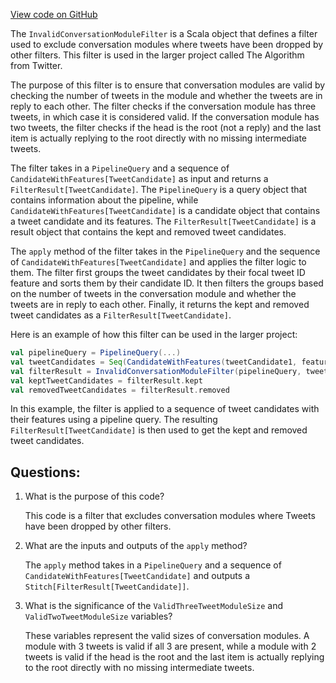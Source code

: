 [View code on GitHub](https://github.com/misbahsy/the-algorithm/home-mixer/server/src/main/scala/com/twitter/home_mixer/functional_component/filter/InvalidConversationModuleFilter.scala)

The `InvalidConversationModuleFilter` is a Scala object that defines a filter used to exclude conversation modules where tweets have been dropped by other filters. This filter is used in the larger project called The Algorithm from Twitter. 

The purpose of this filter is to ensure that conversation modules are valid by checking the number of tweets in the module and whether the tweets are in reply to each other. The filter checks if the conversation module has three tweets, in which case it is considered valid. If the conversation module has two tweets, the filter checks if the head is the root (not a reply) and the last item is actually replying to the root directly with no missing intermediate tweets. 

The filter takes in a `PipelineQuery` and a sequence of `CandidateWithFeatures[TweetCandidate]` as input and returns a `FilterResult[TweetCandidate]`. The `PipelineQuery` is a query object that contains information about the pipeline, while `CandidateWithFeatures[TweetCandidate]` is a candidate object that contains a tweet candidate and its features. The `FilterResult[TweetCandidate]` is a result object that contains the kept and removed tweet candidates.

The `apply` method of the filter takes in the `PipelineQuery` and the sequence of `CandidateWithFeatures[TweetCandidate]` and applies the filter logic to them. The filter first groups the tweet candidates by their focal tweet ID feature and sorts them by their candidate ID. It then filters the groups based on the number of tweets in the conversation module and whether the tweets are in reply to each other. Finally, it returns the kept and removed tweet candidates as a `FilterResult[TweetCandidate]`.

Here is an example of how this filter can be used in the larger project:

```scala
val pipelineQuery = PipelineQuery(...)
val tweetCandidates = Seq(CandidateWithFeatures(tweetCandidate1, features1), CandidateWithFeatures(tweetCandidate2, features2), ...)
val filterResult = InvalidConversationModuleFilter(pipelineQuery, tweetCandidates).get
val keptTweetCandidates = filterResult.kept
val removedTweetCandidates = filterResult.removed
```

In this example, the filter is applied to a sequence of tweet candidates with their features using a pipeline query. The resulting `FilterResult[TweetCandidate]` is then used to get the kept and removed tweet candidates.
## Questions: 
 1. What is the purpose of this code?
    
    This code is a filter that excludes conversation modules where Tweets have been dropped by other filters.

2. What are the inputs and outputs of the `apply` method?
    
    The `apply` method takes in a `PipelineQuery` and a sequence of `CandidateWithFeatures[TweetCandidate]` and outputs a `Stitch[FilterResult[TweetCandidate]]`.

3. What is the significance of the `ValidThreeTweetModuleSize` and `ValidTwoTweetModuleSize` variables?
    
    These variables represent the valid sizes of conversation modules. A module with 3 tweets is valid if all 3 are present, while a module with 2 tweets is valid if the head is the root and the last item is actually replying to the root directly with no missing intermediate tweets.